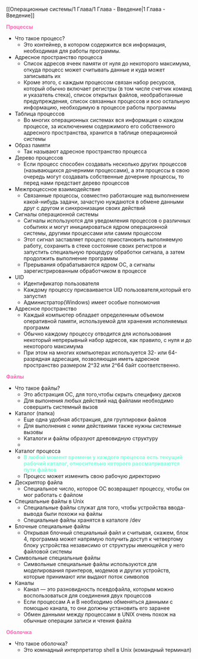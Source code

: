 [[Операционные системы/1 Глава/1 Глава - Введение|1 Глава - Введение]]

<span style="color:HotPink;font-weight:bold;">Процессы</span>

- Что такое процесс?
	- Это контейнер, в котором содержится вся информация, необходимая для работы программы.
- Адресное пространство процесса
	- Список адресов ячеек памяти от нуля до некоторого максимума, откуда процесс может считывать данные и куда может записывать их
	-  Кроме этого, с каждым процессом связан набор ресурсов, который обычно включает регистры (в том числе счетчик команд и указатель стека), список открытых файлов, необработанные предупреждения, список связанных процессов и всю остальную информацию, необходимую в процессе работы программы 
- Таблица процессов
	- Во многих операционных системах вся информация о каждом процессе, за исключением содержимого его собственного адресного пространства, хранится в таблице операционной системы
- Образ памяти
	- Так называют адресное пространство процесса
- Дерево процессов
	- Если процесс способен создавать несколько других процессов (называющихся дочерними процессами), а эти процессы в свою очередь могут создавать собственные дочерние процессы, то перед нами предстает дерево процессов
- Межпроцессное взаимодействие
	- Связанные процессы, совместно работающие над выполнением какой-нибудь задачи, зачастую нуждаются в обмене данными друг с другом и синхронизации своих действий
- Сигналы операционной системы
	- Сигналы используются для уведомления процессов о различных событиях и могут инициироваться ядром операционной системы, другими процессами или самим процессом
	- Этот сигнал заставляет процесс приостановить выполняемую работу, сохранить в стеке состояние своих регистров и запустить специальную процедуру обработки сигнала, а затем продолжить выполнение программы
	- Прерывания обрабатываются ядром ОС, а сигналы зарегистрированным обработчиком в процессе
- UID
	- Идентификатор пользователя 
	- Каждому процессу присваивается UID пользователя,который его запустил
	- Администратор(Windows) имеет особые полномочия
- Адресное пространство
	- Каждый компьютер обладает определенным объемом оперативной памяти, используемой для хранения исполняемых программ
	- Обычно каждому процессу отводится для использования некоторый непрерывный набор адресов, как правило, с нуля и до некоторого максимума
	- При этом на многих компьютерах используется 32- или 64-разрядная адресация, позволяющая иметь адресное пространство размером 2^32 или 2^64 байт соответственно.

<span style="color:HotPink;font-weight:bold;">Файлы</span>

- Что такое файлы? 
	- Это абстракция ОС, для того,чтобы скрыть специфику дисков
	- Для выпонения любых действий над файлами необходимо совершить системный вызов
- Каталог (папка)
	- Еще одна удобная абстракция, для группировки файлов
	- Для выполнения с ними действиями также нужны системные вызовы
	- Каталоги и файлы образуют древовидную структуру
	- 
- Каталог процесса
	- <span style="color:#7EFFDB;font-weight:bold;">В любой момент времени у каждого процесса есть текущий рабочий каталог, относительно которого рассматриваются пути файлов</span>
	- Процесс может изменить свою рабочую директорию
- Дескриптор файла
	- Специальное число, которое ОС возвращает процессу, чтобы он мог работать с файлом
- Специальные файлы в Unix
	- Специальные файлы служат для того, чтобы устройства ввода-вывода были похожи на файлы
	- Специальные файлы хранятся в каталоге /dev
- Блочные специальные файлы
	- Открывая блочный специальный файл и считывая, скажем, блок 4, программа может напрямую получить доступ к четвертому блоку устройства независимо от структуры имеющейся у него файловой системы
- Символьные специальные файлы
	- Символьные специальные файлы используются для моделирования принтеров, модемов и других устройств, которые принимают или выдают поток символов
- Каналы
	- Канал — это разновидность псевдофайла, которым можно воспользоваться для соединения двух процессов
	- Если процессам A и B необходимо обменяться данными с помощью канала, то они должны установить его заранее
	- Обмен данными между процессами в UNIX очень похож на обычные операции записи и чтения файла

<span style="color:HotPink;font-weight:bold;">Оболочка</span>

- Что такое оболочка?
	- Это комнадный интерпретатор shell в Unix (командный терминал)
